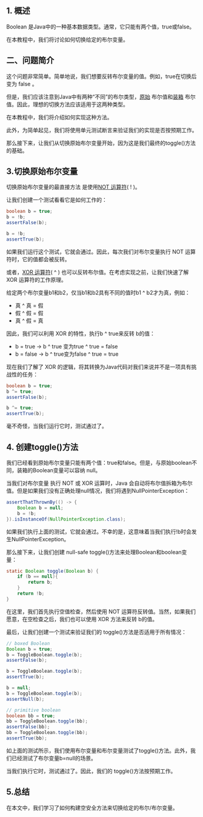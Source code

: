 ## 1. 概述

Boolean 是Java中的一种基本数据类型。通常，它只能有两个值，true或false。

在本教程中，我们将讨论如何切换给定的布尔变量。

## 二、问题简介

这个问题非常简单。简单地说，我们想要反转布尔变量的值。例如，true在切换后变为 false 。

但是，我们应该注意到Java中有两种“不同”的布尔类型，[原始](https://www.baeldung.com/java-primitives-vs-objects) 布尔值和[装箱](https://www.baeldung.com/java-wrapper-classes) 布尔值。因此，理想的切换方法应该适用于这两种类型。

在本教程中，我们将介绍如何实现这种方法。

此外，为简单起见，我们将使用单元测试断言来验证我们的实现是否按预期工作。

那么接下来，让我们从切换原始布尔变量开始，因为这是我们最终的toggle()方法的基础。

## 3.切换原始布尔变量

切换原始布尔变量的最直接方法 是使用[NOT 运算符](https://www.baeldung.com/java-operators#3-the-logical-complement-operator)( ! )。

让我们创建一个测试看看它是如何工作的：

```java
boolean b = true;
b = !b;
assertFalse(b);

b = !b;
assertTrue(b);

```

如果我们运行这个测试，它就会通过。因此，每次我们对布尔变量执行 NOT 运算符时，它的值都会被反转。

或者，[XOR 运算符](https://www.baeldung.com/java-operators#3-the-bitwise-xor-operator)( ^ ) 也可以反转布尔值。在考虑实现之前，让我们快速了解 XOR 运算符的工作原理。

给定两个布尔变量b1和b2，仅当b1和b2具有不同的值时b1 ^ b2才为真，例如：

-   真 ^ 真 = 假
-   假 ^ 假 = 假
-   真 ^ 假 = 真

因此，我们可以利用 XOR 的特性，执行b ^ true来反转 b的值：

-   b = true -> b ^ true 变为true ^ true = false
-   b = false -> b ^ true变为false ^ true = true

现在我们了解了 XOR 的逻辑，将其转换为Java代码对我们来说并不是一项具有挑战性的任务：

```java
boolean b = true;
b ^= true;
assertFalse(b);

b ^= true;
assertTrue(b);

```

毫不奇怪，当我们运行它时，测试通过了。

## 4. 创建toggle()方法

我们已经看到原始布尔变量只能有两个值：true和false。但是，与原始boolean不同，装箱的Boolean变量可以容纳 null。

当我们对布尔变量 执行 NOT 或 XOR 运算时，Java 会自动将布尔值拆箱为布尔值。但是如果我们没有正确处理null情况，我们将遇到NullPointerException：

```java
assertThatThrownBy(() -> {
    Boolean b = null;
    b = !b;
}).isInstanceOf(NullPointerException.class);

```

如果我们执行上面的测试，它就会通过。不幸的是，这意味着当我们执行!b时会发生NullPointerException。

那么接下来，让我们创建 null-safe toggle()方法来处理Boolean和boolean变量：

```java
static Boolean toggle(Boolean b) {
    if (b == null){
        return b;
    }
    return !b;
}

```

在这里，我们首先执行空值检查，然后使用 NOT 运算符反转值。当然，如果我们愿意，在空检查之后，我们也可以使用 XOR 方法来反转 b的值。

最后，让我们创建一个测试来验证我们的 toggle()方法是否适用于所有情况：

```java
// boxed Boolean
Boolean b = true;
b = ToggleBoolean.toggle(b);
assertFalse(b);

b = ToggleBoolean.toggle(b);
assertTrue(b);

b = null;
b = ToggleBoolean.toggle(b);
assertNull(b);

// primitive boolean
boolean bb = true;
bb = ToggleBoolean.toggle(bb);
assertFalse(bb);
bb = ToggleBoolean.toggle(bb);
assertTrue(bb);

```

如上面的测试所示，我们使用布尔变量和布尔变量测试了toggle()方法。此外，我们已经测试了布尔变量b=null的场景。

当我们执行它时，测试通过了。因此，我们的 toggle()方法按预期工作。

## 5.总结

在本文中，我们学习了如何构建空安全方法来切换给定的布尔/布尔变量。